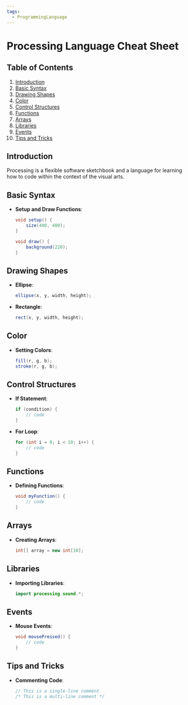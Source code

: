 ```yaml
---
tags:
  - ProgrammingLanguage
---
```


# Processing Language Cheat Sheet

## Table of Contents

1. [Introduction](#introduction)
2. [Basic Syntax](#basic%20syntax)
3. [Drawing Shapes](#drawing%20shapes)
4. [Color](#color)
5. [Control Structures](#control%20structures)
6. [Functions](#functions)
7. [Arrays](#arrays)
8. [Libraries](#libraries)
9. [Events](#events)
10. [Tips and Tricks](#tips%20and%20tricks)

## Introduction

Processing is a flexible software sketchbook and a language for learning how to code within the context of the visual arts.

## Basic Syntax

- **Setup and Draw Functions**:

    ```java
    void setup() {
        size(400, 400);
    }

    void draw() {
        background(220);
    }
    ```

## Drawing Shapes

- **Ellipse**:

    ```java
    ellipse(x, y, width, height);
    ```

- **Rectangle**:

    ```java
    rect(x, y, width, height);
    ```

## Color

- **Setting Colors**:

    ```java
    fill(r, g, b);
    stroke(r, g, b);
    ```

## Control Structures

- **If Statement**:

    ```java
    if (condition) {
        // code
    }
    ```

- **For Loop**:

    ```java
    for (int i = 0; i < 10; i++) {
        // code
    }
    ```

## Functions

- **Defining Functions**:

    ```java
    void myFunction() {
        // code
    }
    ```

## Arrays

- **Creating Arrays**:

    ```java
    int[] array = new int[10];
    ```

## Libraries

- **Importing Libraries**:

    ```java
    import processing.sound.*;
    ```

## Events

- **Mouse Events**:

    ```java
    void mousePressed() {
        // code
    }
    ```

## Tips and Tricks

- **Commenting Code**:

    ```java
    // This is a single-line comment
    /* This is a multi-line comment */
    ```
